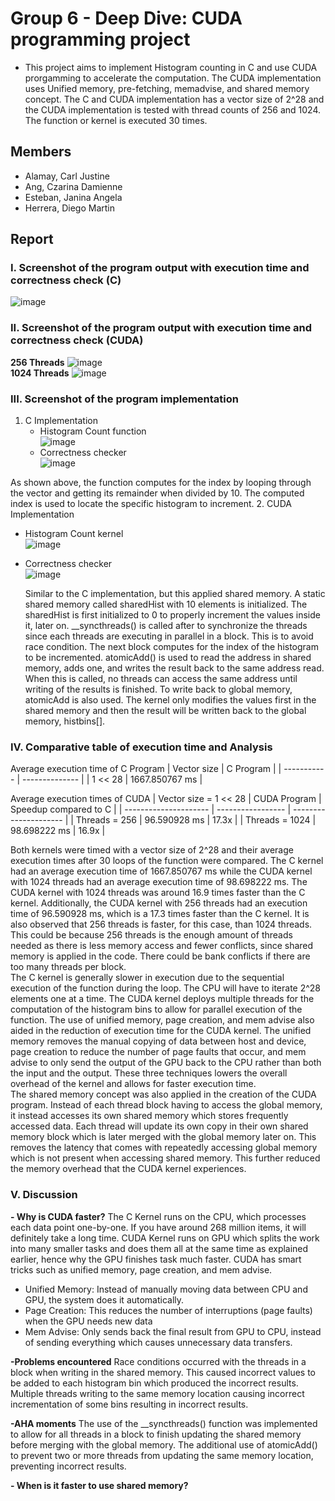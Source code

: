 # Group 6 - Deep Dive: CUDA programming project

- This project aims to implement Histogram counting in C and use CUDA prorgamming to accelerate the computation. The CUDA implementation uses Unified memory, pre-fetching, memadvise, and shared memory concept. The C and CUDA implementation has a vector size of 2^28 and the CUDA implementation is tested with thread counts of 256 and 1024. The function or kernel is executed 30 times.
  
## Members

* Alamay, Carl Justine
* Ang, Czarina Damienne
* Esteban, Janina Angela
* Herrera, Diego Martin

## Report

### I. Screenshot of the program output with execution time and correctness check (C)
   ![image](https://github.com/user-attachments/assets/27c8ffd3-09e1-400d-9d5d-3e0b77011ff0)
<br/>
### II. Screenshot of the program output with execution time and correctness check (CUDA)
**256 Threads**
  ![image](https://github.com/user-attachments/assets/06dd69b1-420a-4316-a5d2-02386bac75e8)
<br/>
**1024 Threads**
  ![image](https://github.com/user-attachments/assets/4f736d28-b66d-4a27-b68c-3172b735b43d)
<br/>
### III. Screenshot of the program implementation
1. C Implementation
   - Histogram Count function<br/>
     ![image](https://github.com/user-attachments/assets/c87c1404-1a1d-4206-9a4b-7f360cb195b3)
   - Correctness checker<br/>
     ![image](https://github.com/user-attachments/assets/e09484fe-b7d0-4469-8028-263fb27231c6)

  As shown above, the function computes for the index by looping through the vector and getting its remainder when divided by 10. The computed index is used to locate the specific histogram to increment.
2. CUDA Implementation
   - Histogram Count kernel<br/>
     ![image](https://github.com/user-attachments/assets/ee82de7f-76ff-42c1-a329-34b1cd1511ad)
   - Correctness checker<br/>
     ![image](https://github.com/user-attachments/assets/57496315-5671-4d53-8f43-695ee7ecfb96)

     Similar to the C implementation, but this applied shared memory. A static shared memory called sharedHist with 10 elements is initialized. The sharedHist is first initialized to 0 to properly increment the values inside it, later on. __syncthreads() is called after to synchronize the threads since each threads are executing in parallel in a block. This is to avoid race condition. The next block computes for the index of the histogram to be incremented. atomicAdd() is used to read the address in shared memory, adds one, and writes the result back to the same address read. When this is called, no threads can access the same address until writing of the results is finished. To write back to global memory, atomicAdd is also used. The kernel only modifies the values first in the shared memory and then the result will be written back to the global memory, histbins[].
     
### IV. Comparative table of execution time and Analysis
Average execution time of C Program
| Vector size | C Program      | 
| ----------- | -------------- | 
| 1 << 28     | 1667.850767 ms |


Average execution times of CUDA
| Vector size = 1 << 28 | CUDA Program      | Speedup compared to C |
| --------------------- | ----------------- | --------------------- |
| Threads = 256         | 96.590928 ms      | 17.3x                 |
| Threads = 1024        | 98.698222 ms      | 16.9x                 |


Both kernels were timed with a vector size of 2^28 and their average execution times after 30 loops of the function were compared. The C kernel had an average execution time of 1667.850767 ms while the CUDA kernel with 1024 threads had an average execution time of 98.698222 ms. The CUDA kernel with 1024 threads was around 16.9 times faster than the C kernel. Additionally, the CUDA kernel with 256 threads had an execution time of 96.590928 ms, which is a 17.3 times faster than the C kernel. It is also observed that 256 threads is faster, for this case, than 1024 threads. This could be because 256 threads is the enough amount of threads needed as there is less memory access and fewer conflicts, since shared memory is applied in the code. There could be bank conflicts if there are too many threads per block.
<br/>
The C kernel is generally slower in execution due to the sequential execution of the function during the loop. The CPU will have to iterate 2^28 elements one at a time. The CUDA kernel deploys multiple threads for the computation of the histogram bins to allow for parallel execution of the function. The use of unified memory, page creation, and mem advise also aided in the reduction of execution time for the CUDA kernel. The unified memory removes the manual copying of data between host and device, page creation to reduce the number of page faults that occur, and mem advise to only send the output of the GPU back to the CPU rather than both the input and the output. These three techniques lowers the overall overhead of the kernel and allows for faster execution time.
<br/>
The shared memory concept was also applied in the creation of the CUDA program. Instead of each thread block having to access the global memory, it instead accesses its own shared memory which stores frequently accessed data. Each thread will update its own copy in their own shared memory block which is later merged with the global memory later on. This removes the latency that comes with repeatedly accessing global memory which is not present when accessing shared memory. This further reduced the memory overhead that the CUDA kernel experiences.
<br/>

### V. Discussion
**- Why is CUDA faster?**
The C Kernel runs on the CPU, which processes each data point one-by-one. If you have around 268 million items, it will definitely take a long time.
CUDA Kernel runs on GPU which splits the work into many smaller tasks and does them all at the same time as explained earlier, hence why the GPU finishes task much faster. CUDA has smart tricks such as unified memory, page creation, and mem advise. 
- Unified Memory: Instead of manually moving data between CPU and GPU, the system does it automatically.
- Page Creation: This reduces the number of interruptions (page faults) when the GPU needs new data
- Mem Advise: Only sends back the final result from GPU to CPU, instead of sending everything which causes unnecessary data transfers.

**-Problems encountered**
Race conditions occurred with the threads in a block when writing in the shared memory. This caused incorrect values to be added to each histogram bin which produced the incorrect results. Multiple threads writing to the same memory location causing incorrect incrementation of some bins resulting in incorrect results.

**-AHA moments**
The use of the __syncthreads() function was implemented to allow for all threads in a block to finish updating the shared memory before merging with the global memory. The additional use of atomicAdd() to prevent two or more threads from updating the same memory location, preventing incorrect results.

**- When is it faster to use shared memory?**

